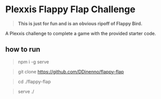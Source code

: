 # Plexxis Flappy Flap Challenge

> **This is just for fun and is an obvious ripoff of Flappy Bird.**

A Plexxis challenge to complete a game with the provided starter code.

## how to run

> npm i -g serve

> git clone https://github.com/DDinenno/flappy-flap

> cd ./flappy-flap

> serve ./

